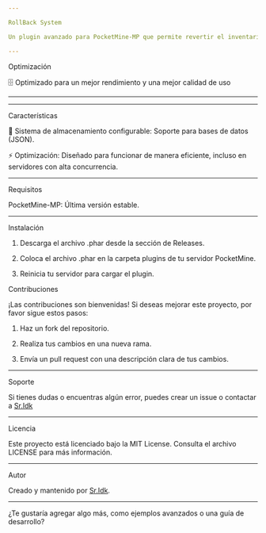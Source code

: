 ```yaml
---

RollBack System

Un plugin avanzado para PocketMine-MP que permite revertir el inventario de lo jugadores con una descripción e información precisa.

---
```


Optimización

🗄️ Optimizado para un mejor rendimiento y una mejor calidad de uso

---


---

Características

📂 Sistema de almacenamiento configurable: Soporte para bases de datos (JSON).

⚡ Optimización: Diseñado para funcionar de manera eficiente, incluso en servidores con alta concurrencia.



---

Requisitos

PocketMine-MP: Última versión estable.


---

Instalación

1. Descarga el archivo .phar desde la sección de Releases.


2. Coloca el archivo .phar en la carpeta plugins de tu servidor PocketMine.


3. Reinicia tu servidor para cargar el plugin.



Contribuciones

¡Las contribuciones son bienvenidas! Si deseas mejorar este proyecto, por favor sigue estos pasos:

1. Haz un fork del repositorio.


2. Realiza tus cambios en una nueva rama.


3. Envía un pull request con una descripción clara de tus cambios.




---

Soporte

Si tienes dudas o encuentras algún error, puedes crear un issue o contactar a [Sr.Idk](https://discord.com/users/)


---

Licencia

Este proyecto está licenciado bajo la MIT License. Consulta el archivo LICENSE para más información.


---

Autor

Creado y mantenido por [Sr.Idk](https://discord.com/users/).


---

¿Te gustaría agregar algo más, como ejemplos avanzados o una guía de desarrollo?

